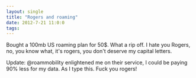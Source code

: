 ```yaml
---
layout: single
title: "Rogers and roaming"
date: 2012-7-21 11:0:0
tags: 
---
```


Bought a 100mb US roaming plan for 50$. What a rip off. I hate you Rogers, no, you know what, it's rogers, you don't deserve my capital letters.

Update: @roammobility enlightened me on their service, I could be paying 90% less for my data. As I type this. Fuck you rogers!
